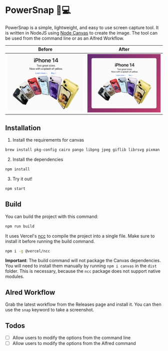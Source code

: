 # PowerSnap 📸💻

PowerSnap is a simple, lightweight, and easy to use screen capture tool. It is written in NodeJS using [Node Canvas](https://github.com/Automattic/node-canvas) to create the image. The tool can be used from the command line or as an Alfred Workflow.

| Before  | After |
| ------------- | ------------- |
| ![Before](pic.png)  | ![After](image.png)  |

## Installation

1. Install the requirements for canvas

```bash
brew install pkg-config cairo pango libpng jpeg giflib librsvg pixman
```

2. Install the dependencies

```bash
npm install
```

3. Try it out!

```bash
npm start
```

## Build

You can build the project with this command:

```bash
npm run build
```

It uses Vercel's [ncc](https://github.com/vercel/ncc) to compile the project into a single file. Make sure to install it before running the build command.

```bash
npm i -g @vercel/ncc
```

**Important**: The build command will not package the Canvas dependencies. You will need to install them manually by running `npm i canvas` in the `dist` folder. This is necessary, because the `ncc` package does not support native modules.

## Alred Workflow

Grab the latest workflow from the Releases page and install it. You can then use the `snap` keyword to take a screenshot.

## Todos
- [ ] Allow users to modify the options from the command line
- [ ] Allow users to modify the options from the Alfred command
